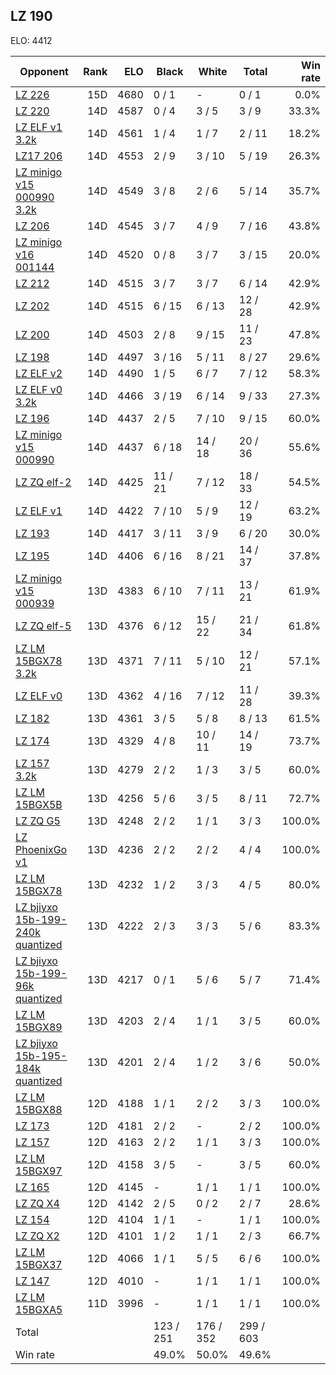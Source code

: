 ## LZ 190 ##

ELO: 4412

Opponent | Rank | ELO | Black | White | Total | Win rate
---------|-----:|----:|-------|-------|-------|-------:
[LZ 226](LZ%20226.md) | 15D | 4680 | 0 / 1 | - | 0 / 1 | 0.0%
[LZ 220](LZ%20220.md) | 14D | 4587 | 0 / 4 | 3 / 5 | 3 / 9 | 33.3%
[LZ ELF v1 3.2k](LZ%20ELF%20v1%203.2k.md) | 14D | 4561 | 1 / 4 | 1 / 7 | 2 / 11 | 18.2%
[LZ17 206](LZ17%20206.md) | 14D | 4553 | 2 / 9 | 3 / 10 | 5 / 19 | 26.3%
[LZ minigo v15 000990 3.2k](LZ%20minigo%20v15%20000990%203.2k.md) | 14D | 4549 | 3 / 8 | 2 / 6 | 5 / 14 | 35.7%
[LZ 206](LZ%20206.md) | 14D | 4545 | 3 / 7 | 4 / 9 | 7 / 16 | 43.8%
[LZ minigo v16 001144](LZ%20minigo%20v16%20001144.md) | 14D | 4520 | 0 / 8 | 3 / 7 | 3 / 15 | 20.0%
[LZ 212](LZ%20212.md) | 14D | 4515 | 3 / 7 | 3 / 7 | 6 / 14 | 42.9%
[LZ 202](LZ%20202.md) | 14D | 4515 | 6 / 15 | 6 / 13 | 12 / 28 | 42.9%
[LZ 200](LZ%20200.md) | 14D | 4503 | 2 / 8 | 9 / 15 | 11 / 23 | 47.8%
[LZ 198](LZ%20198.md) | 14D | 4497 | 3 / 16 | 5 / 11 | 8 / 27 | 29.6%
[LZ ELF v2](LZ%20ELF%20v2.md) | 14D | 4490 | 1 / 5 | 6 / 7 | 7 / 12 | 58.3%
[LZ ELF v0 3.2k](LZ%20ELF%20v0%203.2k.md) | 14D | 4466 | 3 / 19 | 6 / 14 | 9 / 33 | 27.3%
[LZ 196](LZ%20196.md) | 14D | 4437 | 2 / 5 | 7 / 10 | 9 / 15 | 60.0%
[LZ minigo v15 000990](LZ%20minigo%20v15%20000990.md) | 14D | 4437 | 6 / 18 | 14 / 18 | 20 / 36 | 55.6%
[LZ ZQ elf-2](LZ%20ZQ%20elf-2.md) | 14D | 4425 | 11 / 21 | 7 / 12 | 18 / 33 | 54.5%
[LZ ELF v1](LZ%20ELF%20v1.md) | 14D | 4422 | 7 / 10 | 5 / 9 | 12 / 19 | 63.2%
[LZ 193](LZ%20193.md) | 14D | 4417 | 3 / 11 | 3 / 9 | 6 / 20 | 30.0%
[LZ 195](LZ%20195.md) | 14D | 4406 | 6 / 16 | 8 / 21 | 14 / 37 | 37.8%
[LZ minigo v15 000939](LZ%20minigo%20v15%20000939.md) | 13D | 4383 | 6 / 10 | 7 / 11 | 13 / 21 | 61.9%
[LZ ZQ elf-5](LZ%20ZQ%20elf-5.md) | 13D | 4376 | 6 / 12 | 15 / 22 | 21 / 34 | 61.8%
[LZ LM 15BGX78 3.2k](LZ%20LM%2015BGX78%203.2k.md) | 13D | 4371 | 7 / 11 | 5 / 10 | 12 / 21 | 57.1%
[LZ ELF v0](LZ%20ELF%20v0.md) | 13D | 4362 | 4 / 16 | 7 / 12 | 11 / 28 | 39.3%
[LZ 182](LZ%20182.md) | 13D | 4361 | 3 / 5 | 5 / 8 | 8 / 13 | 61.5%
[LZ 174](LZ%20174.md) | 13D | 4329 | 4 / 8 | 10 / 11 | 14 / 19 | 73.7%
[LZ 157 3.2k](LZ%20157%203.2k.md) | 13D | 4279 | 2 / 2 | 1 / 3 | 3 / 5 | 60.0%
[LZ LM 15BGX5B](LZ%20LM%2015BGX5B.md) | 13D | 4256 | 5 / 6 | 3 / 5 | 8 / 11 | 72.7%
[LZ ZQ G5](LZ%20ZQ%20G5.md) | 13D | 4248 | 2 / 2 | 1 / 1 | 3 / 3 | 100.0%
[LZ PhoenixGo v1](LZ%20PhoenixGo%20v1.md) | 13D | 4236 | 2 / 2 | 2 / 2 | 4 / 4 | 100.0%
[LZ LM 15BGX78](LZ%20LM%2015BGX78.md) | 13D | 4232 | 1 / 2 | 3 / 3 | 4 / 5 | 80.0%
[LZ bjiyxo 15b-199-240k quantized](LZ%20bjiyxo%2015b-199-240k%20quantized.md) | 13D | 4222 | 2 / 3 | 3 / 3 | 5 / 6 | 83.3%
[LZ bjiyxo 15b-199-96k quantized](LZ%20bjiyxo%2015b-199-96k%20quantized.md) | 13D | 4217 | 0 / 1 | 5 / 6 | 5 / 7 | 71.4%
[LZ LM 15BGX89](LZ%20LM%2015BGX89.md) | 13D | 4203 | 2 / 4 | 1 / 1 | 3 / 5 | 60.0%
[LZ bjiyxo 15b-195-184k quantized](LZ%20bjiyxo%2015b-195-184k%20quantized.md) | 13D | 4201 | 2 / 4 | 1 / 2 | 3 / 6 | 50.0%
[LZ LM 15BGX88](LZ%20LM%2015BGX88.md) | 12D | 4188 | 1 / 1 | 2 / 2 | 3 / 3 | 100.0%
[LZ 173](LZ%20173.md) | 12D | 4181 | 2 / 2 | - | 2 / 2 | 100.0%
[LZ 157](LZ%20157.md) | 12D | 4163 | 2 / 2 | 1 / 1 | 3 / 3 | 100.0%
[LZ LM 15BGX97](LZ%20LM%2015BGX97.md) | 12D | 4158 | 3 / 5 | - | 3 / 5 | 60.0%
[LZ 165](LZ%20165.md) | 12D | 4145 | - | 1 / 1 | 1 / 1 | 100.0%
[LZ ZQ X4](LZ%20ZQ%20X4.md) | 12D | 4142 | 2 / 5 | 0 / 2 | 2 / 7 | 28.6%
[LZ 154](LZ%20154.md) | 12D | 4104 | 1 / 1 | - | 1 / 1 | 100.0%
[LZ ZQ X2](LZ%20ZQ%20X2.md) | 12D | 4101 | 1 / 2 | 1 / 1 | 2 / 3 | 66.7%
[LZ LM 15BGX37](LZ%20LM%2015BGX37.md) | 12D | 4066 | 1 / 1 | 5 / 5 | 6 / 6 | 100.0%
[LZ 147](LZ%20147.md) | 12D | 4010 | - | 1 / 1 | 1 / 1 | 100.0%
[LZ LM 15BGXA5](LZ%20LM%2015BGXA5.md) | 11D | 3996 | - | 1 / 1 | 1 / 1 | 100.0%
Total | | | 123 / 251 | 176 / 352 | 299 / 603 | 
Win rate| | | 49.0% | 50.0% | 49.6% | 
